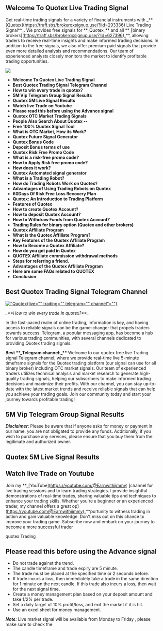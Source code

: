 ## Welcome To Quotex Live Trading Signal

Get real-time trading signals for a variety of financial instruments
with \_\*\*\[Quotex\](https://traff.sbs/brokerqxsignup.use/?lid=293336)
Live Trading Signal\*\*\_. We provides free signals for
\*\*\_Quotex\_\*\* and all \*\*\_\[binary
brokers\](https://traff.sbs/brokerqxsignup.use/?lid=627396)\_\*\*,
allowing traders to receive real-time insights and make informed trading
decisions. In addition to the free signals, we also offer premium paid
signals that provide even more detailed analysis and recommendations.
Our team of experienced analysts closely monitors the market to identify
profitable trading opportunities.

[![](https://static.quotex.io/files/8_en/300_250.jpg)](https://traff.sbs/brokerqxsignupf)

-   **Welcome To Quotex Live Trading Signal**
-   **Best Quotex Trading Signal Telegram Channel**
-   **How to win every trade in quotex?**
-   **5M Vip Telegram Group Signal Results**
-   **Quotex 5M Live Signal Results**
-   **Watch live Trade on Youtube**
-   **Please read this before using the Advance signal**
-   **Quotex OTC Market Trading Signals**
-   **People Also Search About Quotex --**
-   **Free 100% Quotex Signal Tool**
-   **What is OTC Market, How its Work?**
-   **Quotex Future Signal Generator**
-   **Quotex Bonus Code**
-   **Deposit Bonus terms of use**
-   **Quotex Risk Free Promo Code**
-   **What is a risk-free promo code?**
-   **How to Apply Risk free promo code?**
-   **How does it work?**
-   **Quotex Automated signal generator**
-   **What is a Trading Robot?**
-   **How do Trading Robots Work on Quotex?**
-   **Advantages of Using Trading Robots on Quotex**
-   **60Days Of Risk Free Loss Recovery Plan**
-   **Quotex: An Introduction to Trading Platform**
-   **Features of Quotex**
-   **How to create Quotex Account?**
-   **How to deposit Quotex Account?**
-   **How to Withdraw Funds from Quotex Account?**
-   **Trading Rules for binary option (Quotex and other brokers)**
-   **Quotex Affiliate Program**
-   **What is the Quotex Affiliate Program?**
-   **Key Features of the Quotex Affiliate Program**
-   **How to Become a Quotex Affiliate?**
-   **How do you get paid in Quotex**
-   **QUOTEX Affiliate commission withdrawal methods**
-   **Steps for referring a friend.**
-   **Advantages of the Quotex Affiliate Program**
-   **Here are some FAQs related to QUOTEX**
-   **Conclusion**

## Best Quotex Trading Signal Telegram Channel

[!["Quotex](\%22https://i0.wp.com/quotextradingsignal.xyz/wp-content/uploads/2023/05/Quotex-Live-Trading-Telegram-channel.webp?resize=815.5%2C409&ssl=1\%22){live=""
trading="" telegram=""
channel"=""}](\%22https://t.me/Officialearnwithjimmy\%22)

*\_\*\*How to win every trade in quotex?\*\*\_*

In the fast-paced realm of online trading, information is key, and
having access to reliable signals can be the game-changer that propels
traders towards success. Telegram, a popular messaging app, has become a
hub for various trading communities, with several channels dedicated to
providing Quotex trading signals.

**Best \*\*\_Telegram channel:\_\*\*** Welcome to our quotex free live
Trading signal Telegram channel, where we provide real-time live
5-minute timeframe signals for the Quotex trading platform (our signal
can use for all binary broker) including OTC market signals. Our team of
experienced traders utilizes technical analysis and market research to
generate high-quality trading signals, helping our subscribers to make
informed trading decisions and maximize their profits. With our channel,
you can stay up-to-date with the latest market trends and receive
reliable signals that can help you achieve your trading goals. Join our
community today and start your journey towards profitable trading!

## 5M Vip Telegram Group Signal Results

***Disclaimer***: Please be aware that if anyone asks for money or
payment in our name, you are not obligated to provide any funds.
Additionally, if you wish to purchase any services, please ensure that
you buy them from the legitimate and authorized owner.

## Quotex 5M Live Signal Results

## Watch live Trade on Youtube

Join my \*\*\_\[YouTube\](https://youtube.com/@Earnwithjimmy) \[channel
for live trading sessions and to learn trading strategies. I provide
insightful demonstrations of real-time trades, sharing valuable tips and
techniques to enhance your trading skills. Whether you're a beginner or
an experienced trader, my channel offers a great
op\](https://youtube.com/@Earnwithjimmy)\_\*\*portunity to witness
trading in action and gain valuable knowledge. Don't miss out on this
chance to improve your trading game. Subscribe now and embark on your
journey to become a more successful trader

quotex Trading

## Please read this before using the Advance signal

-   Do not trade against the trend.
-   The candle timeframe and trade expiry are 5 minute.
-   The trade must be placed at the specified time or 2 seconds before.
-   If trade incurs a loss, then immediately take a trade in the same
    direction for 1 minute on the next candle. If this trade also incurs
    a loss, then wait for the next signal time.
-   Create a money management plan based on your deposit amount and take
    1/2% per trade.
-   Set a daily target of 10% profit/loss, and exit the market if it is
    hit.
-   Use an excel sheet for money management.

***Note:*** Live market signal will be available from Monday to Friday ,
please make sure to check the

